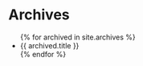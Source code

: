 <h1>Archives</h1>
<ul>
{% for archived in site.archives %}
  <li>{{ archived.title }}</li>
{% endfor %}
</ul>
